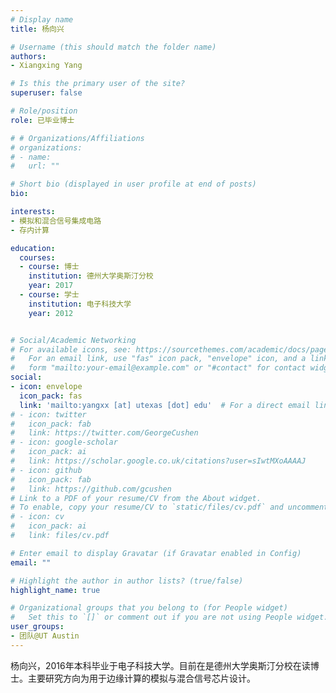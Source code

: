 ```yaml
---
# Display name
title: 杨向兴

# Username (this should match the folder name)
authors:
- Xiangxing Yang

# Is this the primary user of the site?
superuser: false

# Role/position
role: 已毕业博士

# # Organizations/Affiliations
# organizations:
# - name: 
#   url: ""

# Short bio (displayed in user profile at end of posts)
bio: 

interests:
- 模拟和混合信号集成电路
- 存内计算

education:
  courses:
  - course: 博士
    institution: 德州大学奥斯汀分校
    year: 2017
  - course: 学士
    institution: 电子科技大学
    year: 2012


# Social/Academic Networking
# For available icons, see: https://sourcethemes.com/academic/docs/page-builder/#icons
#   For an email link, use "fas" icon pack, "envelope" icon, and a link in the
#   form "mailto:your-email@example.com" or "#contact" for contact widget.
social:
- icon: envelope
  icon_pack: fas
  link: 'mailto:yangxx [at] utexas [dot] edu'  # For a direct email link, use "mailto:test@example.org".
# - icon: twitter
#   icon_pack: fab
#   link: https://twitter.com/GeorgeCushen
# - icon: google-scholar
#   icon_pack: ai
#   link: https://scholar.google.co.uk/citations?user=sIwtMXoAAAAJ
# - icon: github
#   icon_pack: fab
#   link: https://github.com/gcushen
# Link to a PDF of your resume/CV from the About widget.
# To enable, copy your resume/CV to `static/files/cv.pdf` and uncomment the lines below.
# - icon: cv
#   icon_pack: ai
#   link: files/cv.pdf

# Enter email to display Gravatar (if Gravatar enabled in Config)
email: ""

# Highlight the author in author lists? (true/false)
highlight_name: true

# Organizational groups that you belong to (for People widget)
#   Set this to `[]` or comment out if you are not using People widget.
user_groups:
- 团队@UT Austin
---
```


杨向兴，2016年本科毕业于电子科技大学。目前在是德州大学奥斯汀分校在读博士。主要研究方向为用于边缘计算的模拟与混合信号芯片设计。